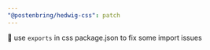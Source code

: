 ```yaml
---
"@postenbring/hedwig-css": patch
---
```


:wrench: use `exports` in css package.json to fix some import issues
